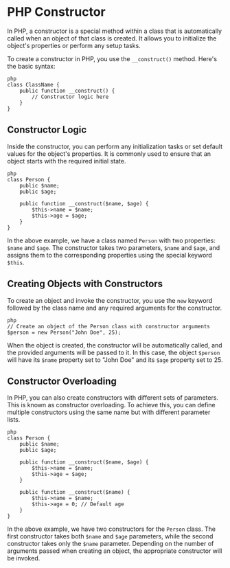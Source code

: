 # PHP Constructor

In PHP, a constructor is a special method within a class that is automatically called when an object of that class is created. It allows you to initialize the object's properties or perform any setup tasks.

To create a constructor in PHP, you use the `__construct()` method. Here's the basic syntax:

`````````
php
class ClassName {
    public function __construct() {
        // Constructor logic here
    }
}
`````````

## Constructor Logic

Inside the constructor, you can perform any initialization tasks or set default values for the object's properties. It is commonly used to ensure that an object starts with the required initial state.

`````````
php
class Person {
    public $name;
    public $age;

    public function __construct($name, $age) {
        $this->name = $name;
        $this->age = $age;
    }
}
`````````

In the above example, we have a class named `Person` with two properties: `$name` and `$age`. The constructor takes two parameters, `$name` and `$age`, and assigns them to the corresponding properties using the special keyword `$this`.

## Creating Objects with Constructors

To create an object and invoke the constructor, you use the `new` keyword followed by the class name and any required arguments for the constructor.

`````````
php
// Create an object of the Person class with constructor arguments
$person = new Person("John Doe", 25);
`````````

When the object is created, the constructor will be automatically called, and the provided arguments will be passed to it. In this case, the object `$person` will have its `$name` property set to "John Doe" and its `$age` property set to 25.

## Constructor Overloading

In PHP, you can also create constructors with different sets of parameters. This is known as constructor overloading. To achieve this, you can define multiple constructors using the same name but with different parameter lists.

`````````
php
class Person {
    public $name;
    public $age;

    public function __construct($name, $age) {
        $this->name = $name;
        $this->age = $age;
    }

    public function __construct($name) {
        $this->name = $name;
        $this->age = 0; // Default age
    }
}
`````````

In the above example, we have two constructors for the `Person` class. The first constructor takes both `$name` and `$age` parameters, while the second constructor takes only the `$name` parameter. Depending on the number of arguments passed when creating an object, the appropriate constructor will be invoked.


